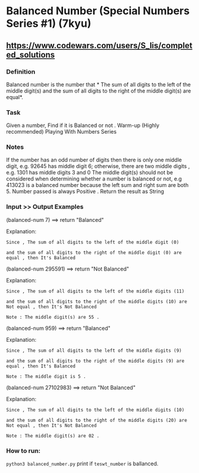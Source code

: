 # Balanced Number (Special Numbers Series #1) (7kyu)
## https://www.codewars.com/users/S_lis/completed_solutions

### Definition

Balanced number is the number that * The sum of all digits to the left of the middle digit(s) and the sum of all digits to the right of the middle digit(s) are equal*.

### Task

Given a number, Find if it is Balanced or not .
Warm-up (Highly recommended)
Playing With Numbers Series

### Notes

If the number has an odd number of digits then there is only one middle digit, e.g. 92645 has middle digit 6; otherwise, there are two middle digits , e.g. 1301 has middle digits 3 and 0
The middle digit(s) should not be considered when determining whether a number is balanced or not, e.g 413023 is a balanced number because the left sum and right sum are both 5.
Number passed is always Positive .
Return the result as String

### Input >> Output Examples

(balanced-num 7) ==> return "Balanced"

Explanation:

    Since , The sum of all digits to the left of the middle digit (0)

    and the sum of all digits to the right of the middle digit (0) are equal , then It's Balanced

(balanced-num 295591) ==> return "Not Balanced"

Explanation:

    Since , The sum of all digits to the left of the middle digits (11)

    and the sum of all digits to the right of the middle digits (10) are Not equal , then It's Not Balanced

    Note : The middle digit(s) are 55 .

(balanced-num 959) ==> return "Balanced"

Explanation:

    Since , The sum of all digits to the left of the middle digits (9)

    and the sum of all digits to the right of the middle digits (9) are equal , then It's Balanced

    Note : The middle digit is 5 .

(balanced-num 27102983) ==> return "Not Balanced"

Explanation:

    Since , The sum of all digits to the left of the middle digits (10)

    and the sum of all digits to the right of the middle digits (20) are Not equal , then It's Not Balanced

    Note : The middle digit(s) are 02 .

### How to run:
`python3 balanced_number.py` print if `teswt_number` is ballanced.
